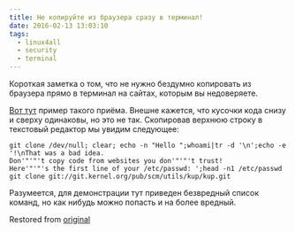```yaml
---
title: Не копируйте из браузера сразу в терминал!
date: 2016-02-13 13:03:10
tags:
  - linux4all
  - security
  - terminal
---
```


Короткая заметка о том, что не нужно бездумно копировать из браузера прямо в терминал на сайтах, которым вы недоверяете.

[Вот тут](https://thejh.net/misc/website-terminal-copy-paste) пример такого приёма. Внешне кажется, что кусочки кода снизу и сверху одинаковы, но это не так. Скопировав верхнюю строку в текстовый редактор мы увидим следующее:

```shell
git clone /dev/null; clear; echo -n "Hello ";whoami|tr -d '\n';echo -e '!\nThat was a bad idea.
Don'"'"'t copy code from websites you don'"'"'t trust!
Here'"'"'s the first line of your /etc/passwd: ';head -n1 /etc/passwd
git clone git://git.kernel.org/pub/scm/utils/kup/kup.git
```

Разумеется, для демонстрации тут приведен безвредный список команд, но как нибудь можно попасть и на более вредный.

Restored from [original](https://web.archive.org/web/20200206164739/http://conformist-mw.blogspot.com/2016/02/blog-post.html)
